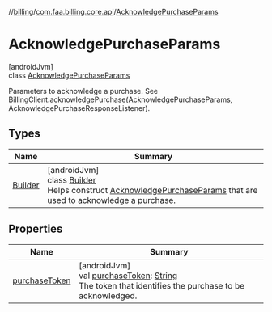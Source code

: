 //[billing](../../../index.md)/[com.faa.billing.core.api](../index.md)/[AcknowledgePurchaseParams](index.md)

# AcknowledgePurchaseParams

[androidJvm]\
class [AcknowledgePurchaseParams](index.md)

Parameters to acknowledge a purchase. See BillingClient.acknowledgePurchase(AcknowledgePurchaseParams, AcknowledgePurchaseResponseListener).

## Types

| Name | Summary |
|---|---|
| [Builder](-builder/index.md) | [androidJvm]<br>class [Builder](-builder/index.md)<br>Helps construct [AcknowledgePurchaseParams](index.md) that are used to acknowledge a purchase. |

## Properties

| Name | Summary |
|---|---|
| [purchaseToken](purchase-token.md) | [androidJvm]<br>val [purchaseToken](purchase-token.md): [String](https://kotlinlang.org/api/latest/jvm/stdlib/kotlin/-string/index.html)<br>The token that identifies the purchase to be acknowledged. |
